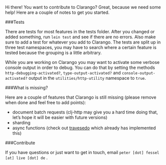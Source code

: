 Hi there! You want to contribute to Clarango? Great, because we need some help! Here are a couple of notes to get you started.

###Tests

There are tests for most features in the tests folder. After you changed or added something, run `lein test` and see if there are no errors. Also make sure to add a test for whatever you add to Clarango. The tests are split up in three test namespaces, you may have to search where a certain feature is tested because the grouping is a little arbitrary.

While you are working on Clarango you may want to activate some verbose console output in order to debug. You can do that by setting the methods `http-debugging-activated?`, `type-output-activated?` and `console-output-activated?` output in the `utilities/http-utility` namespace to `true`.

###What is missing?

Here are a couple of features that Clarango is still missing (please remove when done and feel free to add points):

* document batch requests (clj-http may give you a hard time doing that, let’s hope it will be easier with future versions)
* sharding
* async functions (check out [travesedo](https://github.com/deusdat/travesedo) which already has implemented this)

###Contribute

If you have questions or just want to get in touch, email `peter [dot] fessel [at] live [dot] de` .
